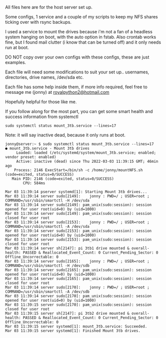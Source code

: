 All files here are for the host server set up. 

Some configs, 1 service and a couple of my scripts to keep my NFS shares ticking over with rsync backups.

I used a service to mount the drives because i'm not a fan of a headless system hanging on boot, with the auto option in fstab.
Also crontab works fine, but I found mail clutter (i know that can be turned off) and it only needs run at boot.

DO NOT copy over your own configs with these configs, these are just examples.

Each file will need some modifications to suit your set up.. usernames, directories, drive names, /dev/sda etc.

Each file has some help inside them, if more info required, feel free to message me (jonny) at royalpython2@hotmail.com

Hopefully helpful for those like me.

If you follow along for the most part, you can get some smart health and success information from systemctl

~~~
sudo systemctl status mount_3tb.service --lines=17
~~~

Note: it will say inactive dead, because it only runs at boot.
~~~
jonny@server:~ $ sudo systemctl status mount_3tb.service --lines=17
● mount_3tb.service - Mount 3tb drives
     Loaded: loaded (/etc/systemd/system/mount_3tb.service; enabled; vendor preset: enabled)
     Active: inactive (dead) since Thu 2022-03-03 11:39:15 GMT; 46min ago
    Process: 2146 ExecStart=/bin/sh -c /home/jonny/mountNFS.sh (code=exited, status=0/SUCCESS)
   Main PID: 2146 (code=exited, status=0/SUCCESS)
        CPU: 584ms

Mar 03 11:39:14 pserver systemd[1]: Starting Mount 3tb drives...
Mar 03 11:39:14 server sudo[2149]:    jonny : PWD=/ ; USER=root ; COMMAND=/usr/sbin/smartctl -H /dev/sda
Mar 03 11:39:14 server sudo[2149]: pam_unix(sudo:session): session opened for user root(uid=0) by (uid=1000)
Mar 03 11:39:14 server sudo[2149]: pam_unix(sudo:session): session closed for user root
Mar 03 11:39:14 server sudo[2153]:    jonny : PWD=/ ; USER=root ; COMMAND=/usr/sbin/smartctl -A /dev/sda
Mar 03 11:39:14 server sudo[2153]: pam_unix(sudo:session): session opened for user root(uid=0) by (uid=1000)
Mar 03 11:39:14 server sudo[2153]: pam_unix(sudo:session): session closed for user root
Mar 03 11:39:14 server sh[2147]: pi 3tb1 drive mounted & overall-health: PASSED & Reallocated_Event_Count: 0 Current_Pending_Sector: 0 Offline_Uncorrectable: 0
Mar 03 11:39:14 server sudo[2165]:    jonny : PWD=/ ; USER=root ; COMMAND=/usr/sbin/smartctl -H /dev/sdb
Mar 03 11:39:14 server sudo[2165]: pam_unix(sudo:session): session opened for user root(uid=0) by (uid=1000)
Mar 03 11:39:14 server sudo[2165]: pam_unix(sudo:session): session closed for user root
Mar 03 11:39:14 server sudo[2170]:    jonny : PWD=/ ; USER=root ; COMMAND=/usr/sbin/smartctl -A /dev/sdb
Mar 03 11:39:14 server sudo[2170]: pam_unix(sudo:session): session opened for user root(uid=0) by (uid=1000)
Mar 03 11:39:15 server sudo[2170]: pam_unix(sudo:session): session closed for user root
Mar 03 11:39:15 server sh[2147]: pi 3tb2 drive mounted & overall-health: PASSED & Reallocated_Event_Count: 0 Current_Pending_Sector: 0 Offline_Uncorrectable: 0
Mar 03 11:39:15 server systemd[1]: mount_3tb.service: Succeeded.
Mar 03 11:39:15 server systemd[1]: Finished Mount 3tb drives.
~~~
